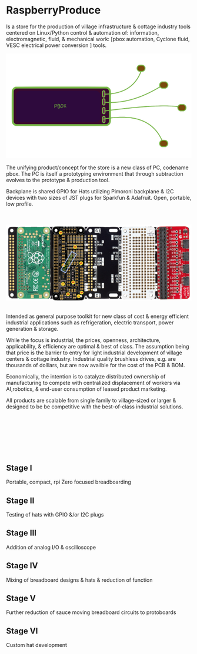 # RaspberryProduce



Is a store for the production of village infrastructure & cottage industry tools centered on Linux/Python control & automation of: information, electromagnetic, fluid, & mechanical work: [pbox automation, Cyclone fluid, VESC electrical power conversion ] tools.

![Alt text](images/pbox.png)

The unifying product/concept for the store is a new class of PC, codename pbox. The PC is itself a prototyping environment that through subtraction evolves to the prototype & production tool. 

Backplane is shared GPIO for Hats utilizing Pimoroni backplane & I2C devices with two sizes of JST plugs for Sparkfun & Adafruit. Open, portable, low profile.  

<br><br>
![Alt text](images/pbox_populated.png)
<br><br>


Intended as general purpose toolkit for new class of cost & energy efficient industrial applications such as refrigeration, electric transport, power generation & storage.

While the focus is industrial, the prices, openness, architecture, applicability, & efficiency are optimal & best of class. The assumption being that price is the barrier to entry for light industrial development of village centers & cottage industry. Industrial quality brushless drives, e.g. are thousands of dolllars, but are now availble for the cost of the PCB & BOM.

Economically, the intention is to catalyze distributed ownership of manufacturing to compete with centralized displacement of workers via AI,robotics, & end-user consumption of leased product marketing.

All products are scalable from single family to village-sized or larger & designed to be be competitive with the best-of-class industrial solutions.

<br><br>
<br><br>
<br><br>

## Stage I
Portable, compact, rpi Zero focused breadboarding
## Stage II
Testing of hats with GPIO &/or I2C plugs
## Stage III
Addition of analog I/O & oscilloscope
## Stage IV
Mixing of breadboard designs & hats & reduction of function
## Stage V
Further reduction of sauce moving breadboard circuits to protoboards
## Stage VI
Custom hat development
